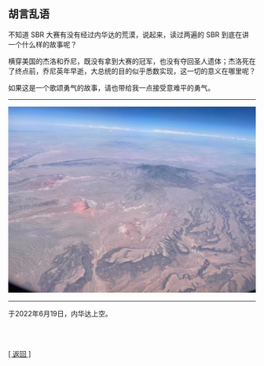 ## 胡言乱语

不知道 SBR 大赛有没有经过内华达的荒漠，说起来，读过两遍的 SBR 到底在讲一个什么样的故事呢？

横穿美国的杰洛和乔尼，既没有拿到大赛的冠军，也没有夺回圣人遗体；杰洛死在了终点前，乔尼英年早逝，大总统的目的似乎悉数实现，这一切的意义在哪里呢？

如果这是一个歌颂勇气的故事，请也带给我一点接受意难平的勇气。

------

![](胡言乱语_2022年6月19日.assets/00.jpg)

------

于2022年6月19日，内华达上空。

<br>

<br>

[[ 返回 ]](../navigation.md)
